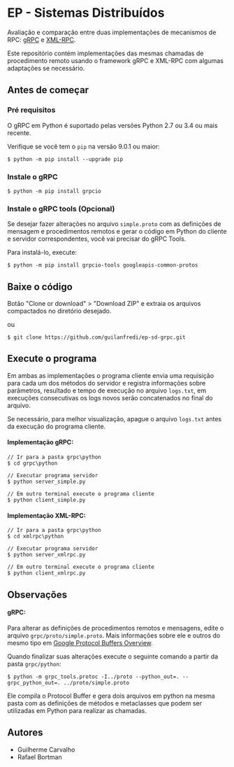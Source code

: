 # EP - Sistemas Distribuídos
Avaliação e comparação entre duas implementações de mecanismos de RPC: [gRPC](https://grpc.io/) e [XML-RPC](http://xmlrpc.scripting.com/).

Este repositório contém implementações das mesmas chamadas de procedimento remoto usando o framework gRPC e XML-RPC com algumas adaptações se necessário.

## Antes de começar

### Pré requisitos
O gRPC em Python é suportado pelas versões Python 2.7 ou 3.4 ou mais recente.

Verifique se você tem o `pip` na versão 9.0.1 ou maior:

`$ python -m pip install --upgrade pip`

### Instale o gRPC

`$ python -m pip install grpcio`

### Instale o gRPC tools (Opcional)

Se desejar fazer alterações no arquivo `simple.proto` com as definições de mensagem e procedimentos remotos e gerar o código em Python do cliente e servidor correspondentes, você vai precisar do gRPC Tools.

Para instalá-lo, execute:

`$ python -m pip install grpcio-tools googleapis-common-protos`

## Baixe o código

Botão "Clone or download" > "Download ZIP" e extraia os arquivos compactados no diretório desejado.

ou

`$ git clone https://github.com/guilanfredi/ep-sd-grpc.git`


## Execute o programa

Em ambas as implementações o programa cliente envia uma requisição para cada um dos métodos do servidor e registra informações sobre parâmetros, resultado e tempo de execução no arquivo `logs.txt`, em execuções consecutivas os logs novos serão concatenados no final do arquivo.

Se necessário, para melhor visualização, apague o arquivo `logs.txt` antes da execução do programa cliente.

#### Implementação gRPC:
```
// Ir para a pasta grpc\python
$ cd grpc\python

// Executar programa servidor
$ python server_simple.py

// Em outro terminal execute o programa cliente
$ python client_simple.py
```

#### Implementação XML-RPC:
```
// Ir para a pasta grpc\python
$ cd xmlrpc\python

// Executar programa servidor
$ python server_xmlrpc.py

// Em outro terminal execute o programa cliente
$ python client_xmlrpc.py
```

## Observações

#### gRPC:

Para alterar as definições de procedimentos remotos e mensagens, edite o arquivo `grpc/proto/simple.proto`. Mais informações sobre ele e outros do mesmo tipo em [Google Protocol Buffers Overview](https://developers.google.com/protocol-buffers/docs/overview).

Quando finalizar suas alterações execute o seguinte comando a partir da pasta `grpc/python`:

`$ python -m grpc_tools.protoc -I../proto --python_out=. --grpc_python_out=. ../proto/simple.proto`

Ele compila o Protocol Buffer e gera dois arquivos em python na mesma pasta com as definições de métodos e metaclasses que podem ser utilizadas em Python para realizar as chamadas.

## Autores
* Guilherme Carvalho
* Rafael Bortman
